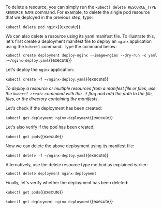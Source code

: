 To delete a resource, you can simply run the `kubectl delete RESOURCE_TYPE RESOURCE NAME` command. For example, to delete the single pod resource that we deployed in the previous step, type:

`kubectl delete pod nginx`{{execute}}

We can also delete a resource using its yaml manifest file. To illustrate this, let's first create a deployment manifest file to deploy an `nginx` application using the `kubectl` command. Type the command below:

`kubectl create deployment deploy-nginx --image=nginx --dry-run -o yaml >~/nginx-deploy.yaml`{{execute}}

Let's deploy the `nginx` application:

`kubectl create -f ~/nginx-deploy.yaml`{{execute}}

*To deploy a resource or multiple resources from a manifest file or files, use the `kubectl create` command with the `-f` flag and add the path to the file, files, or the directory containing the manifests*.

Let's check if the deployment has been created:

`kubectl get deployment nginx-deployment`{{execute}}

Let's also verify if the pod has been created:

`kubectl get pods`{{execute}}

Now we can delete the above deployment using its manifest file:

`kubectl delete -f ~/nginx-deploy.yaml`{{execute}}

Alternatively, use the delete resource type method as explained earlier:

`kubectl delete deployment nginx-deployment`

Finally, let's verify whether the deployment has been deleted:

`kubectl get pods`{{execute}}

`kubectl get deployment nginx-deployment`{{execute}}
